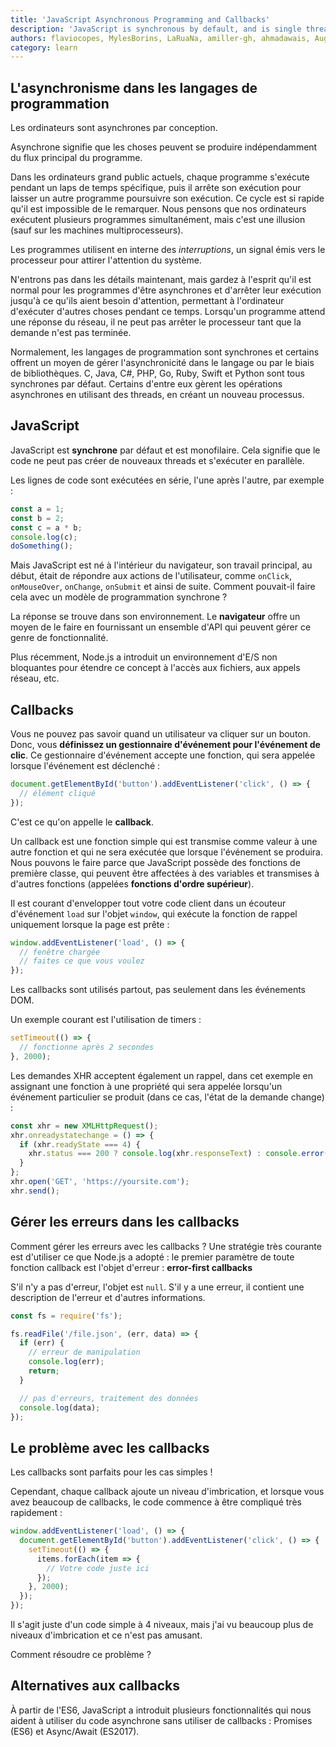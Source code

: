 ```yaml
---
title: 'JavaScript Asynchronous Programming and Callbacks'
description: 'JavaScript is synchronous by default, and is single threaded. This means that code cannot create new threads and run in parallel. Find out what asynchronous code means and how it looks like'
authors: flaviocopes, MylesBorins, LaRuaNa, amiller-gh, ahmadawais, AugustinMauroy
category: learn
---
```


## L'asynchronisme dans les langages de programmation

Les ordinateurs sont asynchrones par conception.

Asynchrone signifie que les choses peuvent se produire indépendamment du flux principal du programme.

Dans les ordinateurs grand public actuels, chaque programme s'exécute pendant un laps de temps spécifique, puis il arrête son exécution pour laisser un autre programme poursuivre son exécution. Ce cycle est si rapide qu'il est impossible de le remarquer. Nous pensons que nos ordinateurs exécutent plusieurs programmes simultanément, mais c'est une illusion (sauf sur les machines multiprocesseurs).

Les programmes utilisent en interne des _interruptions_, un signal émis vers le processeur pour attirer l'attention du système.

N'entrons pas dans les détails maintenant, mais gardez à l'esprit qu'il est normal pour les programmes d'être asynchrones et d'arrêter leur exécution jusqu'à ce qu'ils aient besoin d'attention, permettant à l'ordinateur d'exécuter d'autres choses pendant ce temps. Lorsqu'un programme attend une réponse du réseau, il ne peut pas arrêter le processeur tant que la demande n'est pas terminée.

Normalement, les langages de programmation sont synchrones et certains offrent un moyen de gérer l'asynchronicité dans le langage ou par le biais de bibliothèques. C, Java, C#, PHP, Go, Ruby, Swift et Python sont tous synchrones par défaut. Certains d'entre eux gèrent les opérations asynchrones en utilisant des threads, en créant un nouveau processus.

## JavaScript

JavaScript est **synchrone** par défaut et est monofilaire. Cela signifie que le code ne peut pas créer de nouveaux threads et s'exécuter en parallèle.

Les lignes de code sont exécutées en série, l'une après l'autre, par exemple :

```js
const a = 1;
const b = 2;
const c = a * b;
console.log(c);
doSomething();
```

Mais JavaScript est né à l'intérieur du navigateur, son travail principal, au début, était de répondre aux actions de l'utilisateur, comme `onClick`, `onMouseOver`, `onChange`, `onSubmit` et ainsi de suite. Comment pouvait-il faire cela avec un modèle de programmation synchrone ?

La réponse se trouve dans son environnement. Le **navigateur** offre un moyen de le faire en fournissant un ensemble d'API qui peuvent gérer ce genre de fonctionnalité.

Plus récemment, Node.js a introduit un environnement d'E/S non bloquantes pour étendre ce concept à l'accès aux fichiers, aux appels réseau, etc.

## Callbacks

Vous ne pouvez pas savoir quand un utilisateur va cliquer sur un bouton. Donc, vous **définissez un gestionnaire d'événement pour l'événement de clic**. Ce gestionnaire d'événement accepte une fonction, qui sera appelée lorsque l'événement est déclenché :

```js
document.getElementById('button').addEventListener('click', () => {
  // élément cliqué
});
```

C'est ce qu'on appelle le **callback**.

Un callback est une fonction simple qui est transmise comme valeur à une autre fonction et qui ne sera exécutée que lorsque l'événement se produira. Nous pouvons le faire parce que JavaScript possède des fonctions de première classe, qui peuvent être affectées à des variables et transmises à d'autres fonctions (appelées **fonctions d'ordre supérieur**).

Il est courant d'envelopper tout votre code client dans un écouteur d'événement `load` sur l'objet `window`, qui exécute la fonction de rappel uniquement lorsque la page est prête :

```js
window.addEventListener('load', () => {
  // fenêtre chargée
  // faites ce que vous voulez
});
```

Les callbacks sont utilisés partout, pas seulement dans les événements DOM.

Un exemple courant est l'utilisation de timers :

```js
setTimeout(() => {
  // fonctionne après 2 secondes
}, 2000);
```

Les demandes XHR acceptent également un rappel, dans cet exemple en assignant une fonction à une propriété qui sera appelée lorsqu'un événement particulier se produit (dans ce cas, l'état de la demande change) :

```js
const xhr = new XMLHttpRequest();
xhr.onreadystatechange = () => {
  if (xhr.readyState === 4) {
    xhr.status === 200 ? console.log(xhr.responseText) : console.error('error');
  }
};
xhr.open('GET', 'https://yoursite.com');
xhr.send();
```

## Gérer les erreurs dans les callbacks

Comment gérer les erreurs avec les callbacks ? Une stratégie très courante est d'utiliser ce que Node.js a adopté : le premier paramètre de toute fonction callback est l'objet d'erreur : **error-first callbacks**

S'il n'y a pas d'erreur, l'objet est `null`. S'il y a une erreur, il contient une description de l'erreur et d'autres informations.

```js
const fs = require('fs');

fs.readFile('/file.json', (err, data) => {
  if (err) {
    // erreur de manipulation
    console.log(err);
    return;
  }

  // pas d'erreurs, traitement des données
  console.log(data);
});
```

## Le problème avec les callbacks

Les callbacks sont parfaits pour les cas simples !

Cependant, chaque callback ajoute un niveau d'imbrication, et lorsque vous avez beaucoup de callbacks, le code commence à être compliqué très rapidement :

```js
window.addEventListener('load', () => {
  document.getElementById('button').addEventListener('click', () => {
    setTimeout(() => {
      items.forEach(item => {
        // Votre code juste ici
      });
    }, 2000);
  });
});
```

Il s'agit juste d'un code simple à 4 niveaux, mais j'ai vu beaucoup plus de niveaux d'imbrication et ce n'est pas amusant.

Comment résoudre ce problème ?

## Alternatives aux callbacks

À partir de l'ES6, JavaScript a introduit plusieurs fonctionnalités qui nous aident à utiliser du code asynchrone sans utiliser de callbacks : Promises (ES6) et Async/Await (ES2017).
